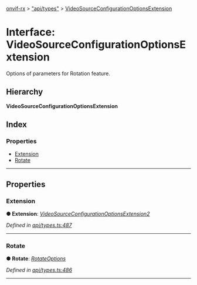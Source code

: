 [onvif-rx](../README.md) > ["api/types"](../modules/_api_types_.md) > [VideoSourceConfigurationOptionsExtension](../interfaces/_api_types_.videosourceconfigurationoptionsextension.md)

# Interface: VideoSourceConfigurationOptionsExtension

Options of parameters for Rotation feature.

## Hierarchy

**VideoSourceConfigurationOptionsExtension**

## Index

### Properties

* [Extension](_api_types_.videosourceconfigurationoptionsextension.md#extension)
* [Rotate](_api_types_.videosourceconfigurationoptionsextension.md#rotate)

---

## Properties

<a id="extension"></a>

###  Extension

**● Extension**: *[VideoSourceConfigurationOptionsExtension2](_api_types_.videosourceconfigurationoptionsextension2.md)*

*Defined in [api/types.ts:487](https://github.com/patrickmichalina/onvif-rx/blob/d62cee9/src/api/types.ts#L487)*

___
<a id="rotate"></a>

###  Rotate

**● Rotate**: *[RotateOptions](_api_types_.rotateoptions.md)*

*Defined in [api/types.ts:486](https://github.com/patrickmichalina/onvif-rx/blob/d62cee9/src/api/types.ts#L486)*

___

